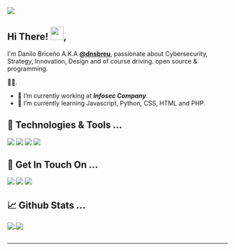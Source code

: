 <img src="https://lh3.googleusercontent.com/-BgFm1jh0P6c/YASDFTNgtzI/AAAAAAAAOR4/TBb0CEV6a04DX7TmPoCwm-e6DuEiDNj1gCLcBGAsYHQ/s16000/DanIntroLive.png">

## Hi There! <img src="https://raw.githubusercontent.com/MartinHeinz/MartinHeinz/master/wave.gif" width="30px">,

I'm Danilo Briceño A.K.A **[@dnsbreu](https://www.instagram.com/dnsbreu/)**, 
passionate about Cybersecurity, Strategy, Innovation, Design and of course driving. open source & programming.

🏄‍♂️.

- 🔭 I’m currently working at **_Infosec Company_**.
- 🌱 I’m currently learning Javascript, Python, CSS, HTML and PHP.


## 🔧 Technologies & Tools ...

![](https://img.shields.io/badge/OS-Linux-informational?style=flat&logo=linux&logoColor=white)
![](https://img.shields.io/badge/Code-JavaScript-informational?style=flat&logo=javascript&logoColor=white)
![](https://img.shields.io/badge/Code-Python-informational?style=flat&logo=python&logoColor=white)
![](https://img.shields.io/badge/Code-CSS-informational?style=flat&logo=css&logoColor=white)

## 🏓 Get In Touch On ...

[![](https://img.shields.io/badge/@dan_breu-informational?style=flat&logo=instagram&logoColor=white&color=8134af)](https://www.instagram.com/dan_breu/)
[![](https://img.shields.io/badge/@dan-breu-informational?style=flat&logo=github&logoColor=white&color=black)](https://github.com/dan-breu)
[![](https://img.shields.io/badge/@dan_breu-informational?style=flat&logo=twitter&logoColor=white)](https://twitter.com/dan_breu)

## 📈 Github Stats ...

<a href="https://github.com/saptarshibasu15">
  <img align="center" src="https://github-readme-stats.vercel.app/api/top-langs/?username=dan-breu&langs_count=3&hide=cpp,css,html&title_color=ffffff&text_color=c9cacc&icon_color=ce3691&bg_color=1d1f21" />
</a>
<a href="https://github.com/dan-breu">
  <img align="center" src="https://github-readme-stats.vercel.app/api?username=dan-breu&show_icons=true&line_height=27&count_private=true&title_color=ffffff&text_color=c9cacc&icon_color=12ffc4&bg_color=1d1f21"/>
</a>
<br/><br/>

---

